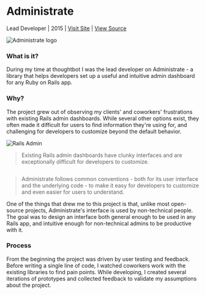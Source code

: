 # Administrate

Lead Developer | 2015 | [Visit Site] | [View Source]

[Visit Site]: https://administrate-prototype.herokuapp.com/
[View Source]: https://github.com/thoughtbot/administrate

![Administrate logo](/projects/administrate/logo.png)

### What is it?

During my time at thoughtbot
I was the lead developer on Administrate -
a library that helps developers set up a useful and intuitive admin dashboard
for any Ruby on Rails app.

### Why?

The project grew out of observing my clients' and coworkers' frustrations with
existing Rails admin dashboards.
While several other options exist,
they often made it difficult for users to find information they're using for,
and challenging for developers to customize beyond the default behavior.

<div class="screenshots">
  <aside class="screenshot">
    <img alt="Rails Admin" src="/projects/administrate/rails_admin.png" />
    <blockquote>
    Existing Rails admin dashboards have clunky interfaces
    and are exceptionally difficult for developers to customize.
    </blockquote>
  </aside>

  <aside class="screenshot">
    <img alt="" src="/projects/administrate/index.png" />
    <blockquote>
    Administrate follows common conventions -
    both for its user interface and the underlying code -
    to make it easy for developers to customize
    and even easier for users to understand.
    </blockquote>
  </aside>
</div>

One of the things that drew me to this project is that,
unlike most open-source projects,
Administrate's interface is used by non-technical people.
The goal was to design an interface both general enough
to be used in any Rails app,
and intuitive enough for non-technical admins to be productive with it.

### Process

From the beginning the project was driven by user testing and feedback.
Before writing a single line of code,
I watched coworkers work with the existing libraries to find pain points.
While developing,
I created several iterations of prototypes
and collected feedback to validate my assumptions about the project.
